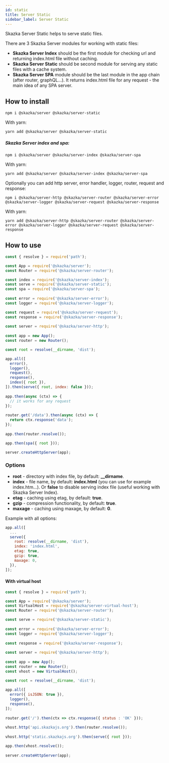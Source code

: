 ```yaml
---
id: static
title: Server Static
sidebar_label: Server Static
---
```


Skazka Server Static helps to serve static files.

There are 3 Skazka Server modules for working with static files:
- **Skazka Server Index** should be the first module for checking url and returning index.html file without caching.
- **Skazka Server Static** should be second module for serving any static files with a cache system.
- **Skazka Server SPA** module should be the last module in the app chain (after router, graphQL...).
It returns index.html file for any request - the main idea of any SPA server.

## How to install

    npm i @skazka/server @skazka/server-static
    
With yarn:

    yarn add @skazka/server @skazka/server-static
    
##### Skazka Server index and spa:

    npm i @skazka/server @skazka/server-index @skazka/server-spa
    
With yarn:

    yarn add @skazka/server @skazka/server-index @skazka/server-spa
    
Optionally you can add http server, error handler, logger, router, request and response:

    npm i @skazka/server-http @skazka/server-router @skazka/server-error @skazka/server-logger @skazka/server-request @skazka/server-response
      
With yarn:

    yarn add @skazka/server-http @skazka/server-router @skazka/server-error @skazka/server-logger @skazka/server-request @skazka/server-response

## How to use

```javascript
const { resolve } = require('path');

const App = require('@skazka/server');
const Router = require('@skazka/server-router');

const index = require('@skazka/server-index');
const serve = require('@skazka/server-static');
const spa = require('@skazka/server-spa');
        
const error = require('@skazka/server-error');
const logger = require('@skazka/server-logger');

const request = require('@skazka/server-request');
const response = require('@skazka/server-response');
        
const server = require('@skazka/server-http');
        
const app = new App();
const router = new Router();

const root = resolve(__dirname, 'dist');

app.all([
  error(),
  logger(),
  request(),
  response(),
  index({ root }),
]).then(serve({ root, index: false }));
    
app.then(async (ctx) => {
  // it works for any request
});
    
router.get('/data').then(async (ctx) => {
  return ctx.response('data'); 
});
        
app.then(router.resolve());

app.then(spa({ root }));

server.createHttpServer(app);
```

### Options

- **root** - directory with index file, by default: **__dirname**.
- **index** - file name, by default: **index.html** (you can use for example index.htm...). Or **false** to disable serving index file (useful working with Skazka Server Index).
- **etag** - caching using etag, by default: **true**.
- **gzip** - compression functionality, by default: **true**.
- **maxage** - caching using maxage, by default: **0**.

Example with all options:

```javascript
app.all([
  ...
  serve({
    root: resolve(__dirname, 'dist'),
    index: 'index.html',
    etag: true,
    gzip: true,
    maxage: 0,
  }),
]);
```

#### With virtual host

```javascript
const { resolve } = require('path');

const App = require('@skazka/server');
const VirtualHost = require('@skazka/server-virtual-host');
const Router = require('@skazka/server-router');

const serve = require('@skazka/server-static');
        
const error = require('@skazka/server-error');
const logger = require('@skazka/server-logger');
        
const response = require('@skazka/server-response');
        
const server = require('@skazka/server-http');
        
const app = new App();
const router = new Router();
const vhost = new VirtualHost();

const root = resolve(__dirname, 'dist');
    
app.all([
  error({ isJSON: true }),
  logger(),
  response(),
]);
    
router.get('/').then(ctx => ctx.response({ status : 'OK' }));
    
vhost.http('api.skazkajs.org').then(router.resolve());
        
vhost.http('static.skazkajs.org').then(serve({ root }));

app.then(vhost.resolve());
    
server.createHttpServer(app);
```
